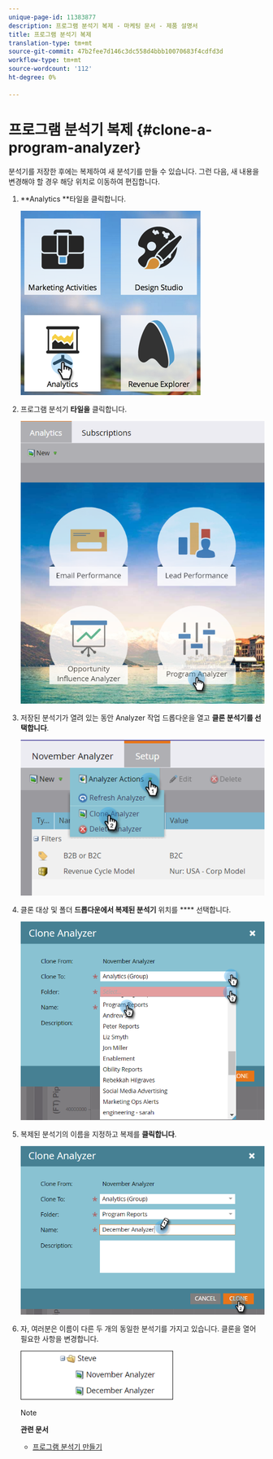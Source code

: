 ```yaml
---
unique-page-id: 11383877
description: 프로그램 분석기 복제 - 마케팅 문서 - 제품 설명서
title: 프로그램 분석기 복제
translation-type: tm+mt
source-git-commit: 47b2fee7d146c3dc558d4bbb10070683f4cdfd3d
workflow-type: tm+mt
source-wordcount: '112'
ht-degree: 0%

---
```



# 프로그램 분석기 복제 {#clone-a-program-analyzer}

분석기를 저장한 후에는 복제하여 새 분석기를 만들 수 있습니다. 그런 다음, 새 내용을 변경해야 할 경우 해당 위치로 이동하여 편집합니다.

1. **Analytics **타일을 클릭합니다.

   ![](assets/2017-05-01-08-20-37.png)

1. 프로그램 분석기 **타일을** 클릭합니다.

   ![](assets/program-analyzer-icon-hand.png)

1. 저장된 분석기가 열려 있는 동안 Analyzer 작업 드롭다운을 열고 **클론 분석기를 선택합니다**.

   ![](assets/image2016-10-31-16-3a12-3a6.png)

1. 클론 대상 및 폴더 **드롭다운에서 복제된 분석기** 위치를 **** 선택합니다.

   ![](assets/image2016-10-31-16-3a13-3a42.png)

1. 복제된 분석기의 이름을 지정하고 복제를 **클릭합니다**.

   ![](assets/image2016-10-31-16-3a15-3a15.png)

1. 자, 여러분은 이름이 다른 두 개의 동일한 분석기를 가지고 있습니다. 클론을 열어 필요한 사항을 변경합니다.

   ![](assets/image2016-10-31-16-3a17-3a11.png)

   >[!NOTE]
   >
   >**관련 문서**
   >
   >    
   >    
   >    * [프로그램 분석기 만들기](create-a-program-analyzer.md)


